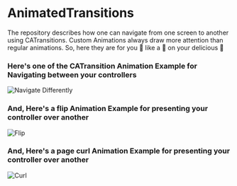 # AnimatedTransitions
The repository describes how one can navigate from one screen to another using CATransitions. Custom Animations always draw more attention than regular animations. So, here they are for you 🤗 like a 🍒 on your delicious 🎂
### Here's one of the CATransition Animation Example for Navigating between your controllers

![Navigate Differently](https://giphy.com/gifs/navigate-3ohs7Qzlf9XF54fjIA)

### And, Here's a flip Animation Example for presenting your controller over another

![Flip](https://giphy.com/gifs/flip-3oxHQgDRcMDXg93JDy)

### And, Here's a page curl Animation Example for presenting your controller over another

![Curl](http://www.giphy.com/gifs/3oxHQmwSpTVLBJ6P84)
